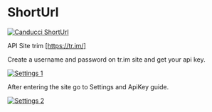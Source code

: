 # ShortUrl

[![Canducci ShortUrl](http://i1194.photobucket.com/albums/aa377/netdragoon1/1449629657_Location%20HTTP_zpsec7muau0.png)](https://packagist.org/packages/canducci/zipcode)

API Site trim [https://tr.im/]

Create a username and password on tr.im site and get your api key. 

[![Settings 1](http://i1194.photobucket.com/albums/aa377/netdragoon1/save1_zps3pixpshc.png)]()

After entering the site go to Settings and ApiKey guide.

[![Settings 2](http://i1194.photobucket.com/albums/aa377/netdragoon1/save2_zpszehapgew.png)]()

